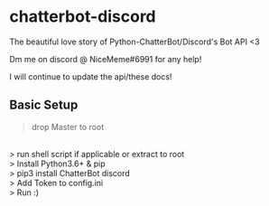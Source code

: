 # chatterbot-discord
The beautiful love story of Python-ChatterBot/Discord's Bot API &lt;3

Dm me on discord @ NiceMeme#6991 for any help!

I will continue to update the api/these docs!

## Basic Setup
> drop Master to root
<br>
> run shell script if applicable or extract to root
<br>
> Install Python3.6+ & pip
<br>
> pip3 install ChatterBot discord
<br>
> Add Token to config.ini
<br>
> Run :)
